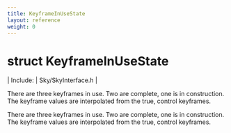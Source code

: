 ```yaml
---
title: KeyframeInUseState
layout: reference
weight: 0
---
```

struct KeyframeInUseState
===

| Include: | Sky/SkyInterface.h |

There are three keyframes in use.
Two are complete, one is in construction.
The keyframe values are interpolated from the true, control keyframes.
  



There are three keyframes in use.
Two are complete, one is in construction.
The keyframe values are interpolated from the true, control keyframes.
  

